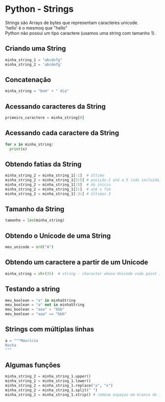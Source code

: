 # Python - Strings

Strings são Arrays de bytes que representam caracteres unicode.  
'hello' é o mesmoq que "hello"  
Python não possui um tipo caractere (usamos uma string com tamanho 1).  

## Criando uma String

~~~python
minha_string_1 = "abcdefg"
minha_string_2 = 'abcdefg'
~~~

## Concatenação

~~~python
minha_string = "bom" + " dia" 
~~~

## Acessando caracteres da String

~~~python
primeiro_caractere = minha_string[0]
~~~

## Acessando cada caractere da String

~~~python
for x in minha_string:
  print(x)
~~~

## Obtendo fatias da String

~~~python
minha_string_2 = minha_string_1[-1]  # último
minha_string_2 = minha_string_1[2:5] # posição 2 até a 5 (não incluída)
minha_string_2 = minha_string_1[:5]  # do início
minha_string_2 = minha_string_1[2:]  # até o fim
minha_string_2 = minha_string_1[-3:] # últimos 3
~~~

## Tamanho da String

~~~python
tamanho = len(minha_string)
~~~

## Obtendo o Unicode de uma String

~~~python
meu_unicode = ord("A") 
~~~

## Obtendo um caractere a partir de um Unicode

~~~python
minha_string = chr(35)  # string - character whose Unicode code point is the integer
~~~

## Testando a string

~~~python
meu_boolean = "a" in minhaString 
meu_boolean = "a" not in minhaString
meu_boolean = "aaa" < "bbb"  
meu_boolean = "aaa" == "bbb" 
~~~

## Strings com múltiplas linhas

~~~python
a = """Mauricio
Rocha
"""
~~~

## Algumas funções

~~~python
minha_string_2 = minha_string_1.upper()
minha_string_2 = minha_string_1.lower()
minha_string_2 = minha_string_1.replace("a", "x")
minha_string_2 = minha_string_1.split(" ")
minha_string_2 = minha_string_1.strip() # remove espaços em branco do início e fim
~~~
